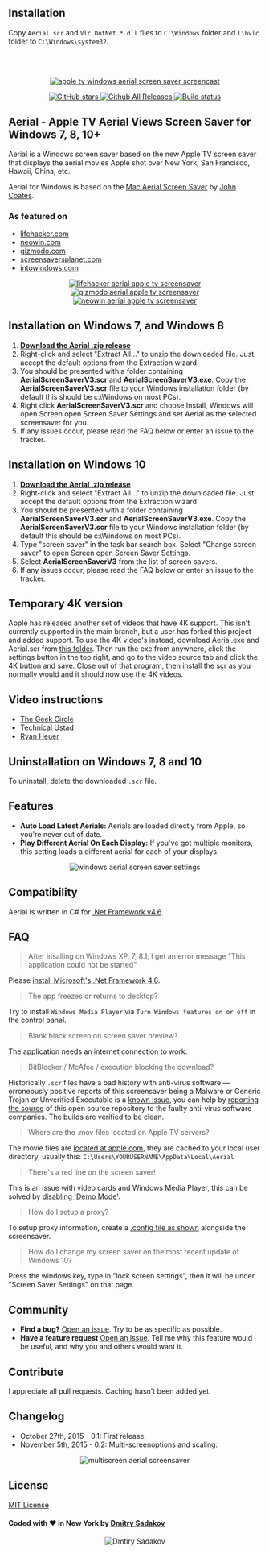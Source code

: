 ## Installation
Copy `Aerial.scr` and `Vlc.DotNet.*.dll` files to `C:\Windows` folder and `libvlc` folder to `C:\Windows\system32`.

<br/><br/>

<p align="center">
<a href="https://github.com/cDima/Aerial" target="_blank">
<img align="center" alt="apple tv windows aerial screen saver screencast" src="https://github.com/cDima/Aerial/raw/master/imgs/win.gif" />
</a>
</p>

<p align="center">
<a href="https://github.com/cDima/Aerial/stargazers" target="_blank">
<img alt="GitHub stars" src="https://img.shields.io/github/stars/cDima/Aerial.svg" />
</a>
<a href="https://github.com/cDima/Aerial/releases" target="_blank">
<img alt="Github All Releases" src="https://img.shields.io/github/downloads/cdima/aerial/total.svg?maxAge=2592000" />
</a>
<a href="https://ci.appveyor.com/project/cDima/aerial" target="_blank">
<img alt="Build status" src="https://ci.appveyor.com/api/projects/status/stpj3okbjpftjsad?svg=true" />
</a>
</p>

## Aerial - Apple TV Aerial Views Screen Saver for Windows 7, 8, 10+
Aerial is a Windows screen saver based on the new Apple TV screen saver that displays the aerial movies Apple shot over New York, San Francisco, Hawaii, China, etc.

Aerial for Windows is based on the [Mac Aerial Screen Saver](https://github.com/JohnCoates/Aerial) by [John Coates](https://github.com/JohnCoates).

### As featured on  

* <a href="http://lifehacker.com/get-the-apple-tvs-breathtaking-aerial-screensaver-on-ma-1790533201" target="_blank">lifehacker.com</a>
* <a href="https://www.neowin.net/news/download-aerial---apple-tv-aerial-views-screen-saver-for-windows" target="_blank">neowin.com</a>
* <a href="http://fieldguide.gizmodo.com/get-apple-tvs-new-screensavers-on-any-windows-pc-or-mac-1741804379" target="_blank">gizmodo.com</a>
* <a href="https://www.screensaversplanet.com/screensavers/apple-tv-aerial-views-827/" target="_blank">screensaversplanet.com</a>
* <a href="http://www.intowindows.com/get-new-apple-tv-aerial-screen-saver-in-windows-10-8-7/" target="_blank">intowindows.com</a>

<p align="center">
<a href="http://lifehacker.com/get-the-apple-tvs-breathtaking-aerial-screensaver-on-ma-1790533201" target="_blank">
<img align="center" alt="lifehacker aerial apple tv screensaver" src="http://advertising.gawker.com/assets/img/resources/lifehacker.png" />
</a>
<a href="http://fieldguide.gizmodo.com/get-apple-tvs-new-screensavers-on-any-windows-pc-or-mac-1741804379" target="_blank">
<img align="center" alt="gizmodo aerial apple tv screensaver" src="http://advertising.gawker.com/assets/img/resources/gizmodo.png" /></a>
<a href="https://www.neowin.net/news/download-aerial---apple-tv-aerial-views-screen-saver-for-windows" target="_blank">
<img align="center" alt="neowin aerial apple tv screensaver" src="https://upload.wikimedia.org/wikipedia/en/1/11/Neowin_Logo_1.png" /></a>
</p>

## Installation on Windows 7, and Windows 8

1. **[Download the Aerial .zip release](https://github.com/cDima/Aerial/releases)**
2. Right-click and select "Extract All..." to unzip the downloaded file. Just accept the default options from the Extraction wizard.
3. You should be presented with a folder containing **AerialScreenSaverV3.scr**  and **AerialScreenSaverV3.exe**. Copy the **AerialScreenSaverV3.scr** file to your Windows installation folder (by default this should be c:\Windows on most PCs).
4. Right click **AerialScreenSaverV3.scr** and choose Install, Windows will open Screen open Screen Saver Settings and set Aerial as the selected screensaver for you.
5. If any issues occur, please read the FAQ below or enter an issue to the tracker.

## Installation on Windows 10

1. **[Download the Aerial .zip release](https://github.com/cDima/Aerial/releases)**
2. Right-click and select "Extract All..." to unzip the downloaded file. Just accept the default options from the Extraction wizard.
3. You should be presented with a folder containing **AerialScreenSaverV3.scr**  and **AerialScreenSaverV3.exe**. Copy the **AerialScreenSaverV3.scr** file to your Windows installation folder (by default this should be c:\Windows on most PCs).
4. Type "screen saver" in the task bar search box. Select "Change screen saver" to open Screen open Screen Saver Settings.
5. Select **AerialScreenSaverV3** from the list of screen savers.
6. If any issues occur, please read the FAQ below or enter an issue to the tracker.

## Temporary 4K version
Apple has released another set of videos that have 4K support.  This isn't currently supported in the main branch, but a user has forked this project and added support.  To use the 4K video's instead, download Aerial.exe and Aerial.scr from [this folder](https://github.com/jonathonwpowell/Aerial/tree/temp4krelease/ScreenSaver/bin/Release).  Then run the exe from anywhere, click the settings button in the top right, and go to the video source tab and click the 4K button and save.  Close out of that program, then install the scr as you normally would and it should now use the 4K videos.

## Video instructions

* [The Geek Circle](https://www.youtube.com/watch?v=8fTiSQgb8Io)
* [Technical Ustad](https://www.youtube.com/watch?v=UZzyJhMoj_k)
* [Ryan Heuer](https://www.youtube.com/watch?v=cHy36rfocQo)

## Uninstallation on Windows 7, 8 and 10

To uninstall, delete the downloaded `.scr` file.

## Features
* **Auto Load Latest Aerials:** Aerials are loaded directly from Apple, so you're never out of date.
* **Play Different Aerial On Each Display:** If you've got multiple monitors, this setting loads a different aerial for each of your displays.

<p align="center"><img align="center" alt="windows aerial screen saver settings" src="imgs/settings.png" /></p>

## Compatibility
Aerial is written in C# for [.Net Framework v4.6](https://www.microsoft.com/en-us/download/details.aspx?id=48130).

## FAQ

> After insalling on Windows XP, 7, 8.1, I get an error message "This application could not be started"

Please [install Microsoft's .Net Framework 4.6](https://support.microsoft.com/en-us/kb/2715633).

> The app freezes or returns to desktop?

Try to install `Windows Media Player` via `Turn Windows features on or off` in the control panel.

> Blank black screen on screen saver preview?

The application needs an internet connection to work.

> BitBlocker / McAfee / execution blocking the download?

Historically `.scr` files have a bad history with anti-virus software — erroneously positive reports of this screensaver being a Malware or Generic Trojan or Unverified Executable is a [known issue](https://github.com/cDima/Aerial/issues/9), you can help by [reporting the source](https://www.opswat.com/blog/what-do-i-do-if-engine-detects-my-safe-file-threat) of this open source repository to the faulty anti-virus software companies. The builds are verified to be clean.

> Where are the .mov files located on Apple TV servers?

The movie files are [located at apple.com](https://github.com/cDima/Aerial/issues/55), they are cached to your local user directory, usually this: `C:\Users\YOURUSERNAME\AppData\Local\Aerial` 

> There's a red line on the screen saver!

This is an issue with video cards and  Windows Media Player, this can be solved by [disabling 'Demo Mode'](https://github.com/cDima/Aerial/issues/71#issuecomment-250318463).

> How do I setup a proxy?

To setup proxy information, create a [.config file as shown](https://github.com/cDima/Aerial/issues/87) alongside the screensaver.

> How do I change my screen saver on the most recent update of Windows 10?

Press the windows key, type in "lock screen settings", then it will be under "Screen Saver Settings" on that page.

## Community
- **Find a bug?** [Open an issue](https://github.com/cdima/Aerial/issues/new). Try to be as specific as possible.
- **Have a feature request** [Open an issue](https://github.com/cdima/Aerial/issues/new). Tell me why this feature would be useful, and why you and others would want it.

## Contribute
I appreciate all pull requests. Caching hasn't been added yet.

## Changelog

- October 27th, 2015 - 0.1: First release.
- November 5th, 2015 - 0.2: Multi-screenoptions and scaling:

<p align="center"><img align="center" alt="multiscreen aerial screensaver" src="imgs/multiscreen.gif" /></p>

## License
[MIT License](https://raw.githubusercontent.com/JohnCoates/Aerial/master/LICENSE)


#### Coded with :heart: in New York by [Dmitry Sadakov](http://sadakov.com/)

<p align="center"><img align="center" alt="Dmtiry Sadakov" src="imgs/dmitrysadakov.jpg" /></p>
